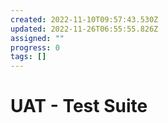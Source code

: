 ```yaml
---
created: 2022-11-10T09:57:43.530Z
updated: 2022-11-26T06:55:55.826Z
assigned: ""
progress: 0
tags: []
---
```


# UAT - Test Suite
